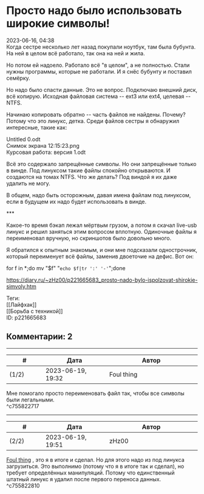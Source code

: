 Просто надо было использовать широкие символы!
==============================================

  
2023-06-16, 04:38  
 Когда сестре несколько лет назад покупали ноутбук, там была бубунта. На ней в целом всё работало, так она на ней и жила.   
   
 Но потом ей надоело. Работало всё "в целом", а не полностью. Стали нужны программы, которые не работали. И я снёс бубунту и поставил семёрку.   
   
 Но надо было спасти данные. Это не вопрос. Подключаю внешний диск, всё копирую. Исходная файловая система -- ext3 или ext4, целевая -- NTFS.   
   
 Начинаю копировать обратно -- часть файлов не найдены. Почему? Потому что это линукс, детка. Среди файлов сестры я обнаружил интересные, такие как:   
   
 Untitled 0\.odt   
 Снимок экрана 12:15:23.png   
 Курсовая работа: версия 1.odt   
   
 Всё это содержало запрещённые символы. Но они запрещённые только в винде. Под линуксом такие файлы спокойно открываются. И создаются на томах NTFS. Что же делать? Под виндой я их даже удалить не могу.   
   
 В общем, надо быть осторожным, давая имена файлам под линуксом, если в будущем их надо будет использовать в винде.   
   
 \*\*\*   
   
 Какое-то время бэкап лежал мёртвым грузом, а потом я скачал live-usb линукс и решил заняться этим вопросом вплотную. Одиночные файлы я переименовал вручную, но скриншотов было довольно много.   
   
 Я обратился к опытным знакомым, и они мне подсказали однострочник, который переименует всё файлы, заменив двоеточие на дефис. Вот он:   
   
 for f in \*;do mv "$f" "`echo $f|tr ':' '-'`";done   
  
<https://diary.ru/~zHz00/p221665683_prosto-nado-bylo-ispolzovat-shirokie-simvoly.htm>  
  
Теги:  
[[Лайфхак]]  
[[Борьба с техникой]]  
ID: p221665683  


Комментарии: 2
--------------

  


---



|         #         |              Дата              |                     Автор                     |           ID           |
| --- | --- | --- | --- |
| (1/2) | 2023-06-19, 19:32 | Foul thing | c755822717 |

  
 Мне помогало просто переименовать файл так, чтобы все символы были легальными.   
 ^c755822717

---



|         #         |              Дата              |                     Автор                     |           ID           |
| --- | --- | --- | --- |
| (2/2) | 2023-06-19, 19:51 | zHz00 | c755822810 |

  
  [Foul thing](https://foulthing.diary.ru "Temporary Internet Flies")  , это я в итоге и сделал. Но для этого надо из под линукса загрузиться. Это выполнимо (потому что я в итоге так и сделал), но требует определённых манипуляций. Потому что единственный штатный линукс я удалил после первого переноса данных.   
 ^c755822810